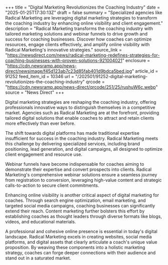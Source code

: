 +++
title = "Digital Marketing Revolutionizes the Coaching Industry"
date = "2025-01-25T17:30:13Z"
draft = false
summary = "Specialized agencies like Radical Marketing are leveraging digital marketing strategies to transform the coaching industry by enhancing online visibility and client engagement."
description = "Radical Marketing transforms the coaching industry with tailored marketing solutions and webinar funnels to drive growth and success for coaching businesses. Discover how coaches can optimize resources, engage clients effectively, and amplify online visibility with Radical Marketing's innovative strategies."
source_link = "https://newsdirect.com/news/radical-marketing-redefines-strategies-for-coaching-businesses-with-proven-solutions-921004021"
enclosure = "https://cdn.newsramp.app/news-direct/newsimage/f45d123ab7c23d85fab401d9bdca5bed.jpg"
article_id = 91252
feed_item_id = 10346
url = "/202501/91252-digital-marketing-revolutionizes-the-coaching-industry"
qrcode = "https://cdn.newsramp.app/news-direct/qrcode/251/25/rushuW6c.webp"
source = "News Direct"
+++

<p>Digital marketing strategies are reshaping the coaching industry, offering professionals innovative ways to distinguish themselves in a competitive market. Agencies such as Radical Marketing are at the forefront, providing tailored digital solutions that enable coaches to attract and retain clients more effectively than ever before.</p><p>The shift towards digital platforms has made traditional expertise insufficient for success in the coaching industry. Radical Marketing meets this challenge by delivering specialized services, including brand positioning, lead generation, and digital campaigns, all designed to optimize client engagement and resource use.</p><p>Webinar funnels have become indispensable for coaches aiming to demonstrate their expertise and convert prospects into clients. Radical Marketing's comprehensive webinar solutions ensure a seamless journey from registration to conversion, leveraging high-value content and strategic calls-to-action to secure client commitments.</p><p>Enhancing online visibility is another critical aspect of digital marketing for coaches. Through search engine optimization, email marketing, and targeted social media campaigns, coaching businesses can significantly extend their reach. Content marketing further bolsters this effort by establishing coaches as thought leaders through diverse formats like blogs, videos, and educational materials.</p><p>A professional and cohesive online presence is essential in today's digital landscape. Radical Marketing excels in creating websites, social media platforms, and digital assets that clearly articulate a coach's unique value proposition. By weaving these components into a holistic marketing strategy, coaches can forge deeper connections with their audience and stand out in a saturated market.</p>